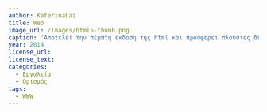 ```yaml
---
author: KaterinaLaz
title: Web 
image_url: /images/html5-thumb.png
caption: 'Αποτελεί την πέμπτη έκδοση της html και προσφέρει πλούσιες δυνατότητες στην προσθήκη πολυμεσικού περιεχομένου στις ιστοσελίδες. Συγκεκριμένα, ο χρήστης μπορεί να προσθέσει εικόνα, ήχο , βίντεο και σχεδιοκίνηση. ' 
year: 2014
license_url: 
license_text: 
categories:
  - Εργαλεία 
  - Ορισμός 
tags:
  - WWW 
---
```

